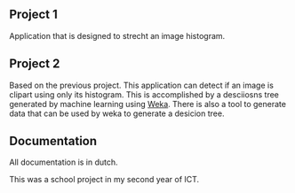 ## Project 1
Application that is designed to strecht an image histogram.

## Project 2
Based on the previous project. This application can detect if an image is clipart using only its histogram.
This is accomplished by a desciiosns tree generated by machine learning using [Weka](https://www.cs.waikato.ac.nz/ml/weka/). 
There is also a tool to generate data that can be used by weka to generate a desicion tree.

## Documentation
All documentation is in dutch. 

This was a school project in my second year of ICT.
